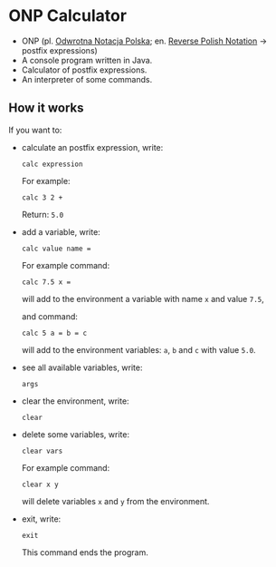 # ONP Calculator
- ONP (pl. [Odwrotna Notacja Polska](https://pl.wikipedia.org/wiki/Odwrotna_notacja_polska); en. [Reverse Polish Notation](https://en.wikipedia.org/wiki/Reverse_Polish_notation) -> postfix expressions)
- A console program written in Java. 
- Calculator of postfix expressions.
- An interpreter of some commands.

## How it works

If you want to:

 * calculate an postfix expression, write:
    ```
    calc expression
    ```
    For example:
    ```
    calc 3 2 +
    ```
    Return:
    `5.0` 
  
  * add a variable, write:
    ```
    calc value name =
    ```
    For example command:
    ```
    calc 7.5 x =
    ```
    will add to the environment a variable with name `x` and value `7.5`, 
    
    and command:
    ```
    calc 5 a = b = c
    ```
    will add to the environment variables: `a`, `b` and `c` with value `5.0`.
  
  * see all available variables, write:
    ```
    args
    ```
 * clear the environment, write:
    ```
    clear
    ```
 * delete some variables, write:
    ```
    clear vars
    ```
    For example command:
    ```
    clear x y
    ```
    will delete variables `x` and `y` from the environment.
  * exit, write:
    ```
    exit
    ```
    This command ends the program.
